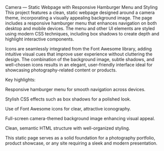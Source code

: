 Camera — Static Webpage with Responsive Hamburger Menu and Styling
This project features a clean, static webpage designed around a camera theme, incorporating a visually appealing background image. The page includes a responsive hamburger menu that enhances navigation on both desktop and mobile devices. The menu and other UI elements are styled using modern CSS techniques, including box shadows to create depth and highlight interactive components.

Icons are seamlessly integrated from the Font Awesome library, adding intuitive visual cues that improve user experience without cluttering the design. The combination of the background image, subtle shadows, and well-chosen icons results in an elegant, user-friendly interface ideal for showcasing photography-related content or products.

Key highlights:

Responsive hamburger menu for smooth navigation across devices.

Stylish CSS effects such as box shadows for a polished look.

Use of Font Awesome icons for clear, attractive iconography.

Full-screen camera-themed background image enhancing visual appeal.

Clean, semantic HTML structure with well-organized styling.

This static page serves as a solid foundation for a photography portfolio, product showcase, or any site requiring a sleek and modern presentation.
